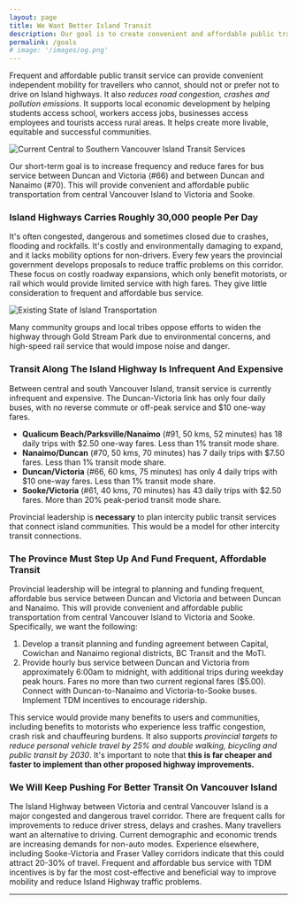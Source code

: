 ```yaml
---
layout: page
title: We Want Better Island Transit
description: Our goal is to create convenient and affordable public transportation on the Island.
permalink: /goals
# image: '/images/og.png'
---
```


Frequent and affordable public transit service can provide convenient independent mobility for travellers who cannot, should not or prefer not to drive on Island highways. It also _reduces road congestion, crashes and pollution emissions_. It supports local economic development by helping students access school, workers access jobs, businesses access employees and tourists access rural areas. It helps create more livable, equitable and successful communities.

![Current Central to Southern Vancouver Island Transit Services]({{site.baseurl}}/images/island-trip-cost.png)

Our short-term goal is to increase frequency and reduce fares for bus service between Duncan and Victoria (#66) and between Duncan and Nanaimo (#70). This will provide convenient and affordable public transportation from central Vancouver Island to Victoria and Sooke.

### Island Highways Carries Roughly 30,000 people Per Day

It's often congested, dangerous and sometimes closed due to crashes, flooding and rockfalls. It's costly and environmentally damaging to expand, and it lacks mobility options for non-drivers. Every few years the provincial government develops proposals to reduce traffic problems on this corridor. These focus on costly roadway expansions, which only benefit motorists, or rail which would provide limited service with high fares. They give little consideration to frequent and affordable bus service.

![Existing State of Island Transportation]({{site.baseurl}}/images/island-connections.png)

Many community groups and local tribes oppose efforts to widen the highway through Gold Stream Park due to environmental concerns, and high-speed rail service that would impose noise and danger.

### Transit Along The Island Highway Is Infrequent And Expensive 

Between central and south Vancouver Island, transit service is currently infrequent and expensive. The Duncan-Victoria link has only four daily buses, with no reverse commute or off-peak service and $10 one-way fares.

- **Qualicum Beach/Parksville/Nanaimo** (#91, 50 kms, 52 minutes) has 18 daily trips with $2.50 one-way fares. Less than 1% transit mode share.
- **Nanaimo/Duncan** (#70, 50 kms, 70 minutes) has 7 daily trips with $7.50 fares. Less than 1% transit mode share.
- **Duncan/Victoria** (#66, 60 kms, 75 minutes) has only 4 daily trips with $10 one-way fares. Less than 1% transit mode share.
- **Sooke/Victoria** (#61, 40 kms, 70 minutes) has 43 daily trips with $2.50 fares. More than 20% peak-period transit mode share.

Provincial leadership is **necessary** to plan intercity public transit services that connect island communities. This would be a model for other intercity transit connections.

### The Province Must Step Up And Fund Frequent, Affordable Transit

Provincial leadership will be integral to planning and funding frequent, affordable bus service between Duncan and Victoria and between Duncan and Nanaimo. This will provide convenient and affordable public transportation from central Vancouver Island to Victoria and Sooke. Specifically, we want the following:

1. Develop a transit planning and funding agreement between Capital, Cowichan and Nanaimo regional districts, BC Transit and the MoTI.
2. Provide hourly bus service between Duncan and Victoria from approximately 6:00am to midnight, with additional trips during weekday peak hours. Fares no more than two current regional fares ($5.00). Connect with Duncan-to-Nanaimo and Victoria-to-Sooke buses. Implement TDM incentives to encourage ridership.

This service would provide many benefits to users and communities, including benefits to motorists who experience less traffic congestion, crash risk and chauffeuring burdens. It also supports _provincial targets to reduce personal vehicle travel by 25% and double walking, bicycling and public transit by 2030_. It's important to note that **this is far cheaper and faster to implement than other proposed highway improvements.**

### We Will Keep Pushing For Better Transit On Vancouver Island

The Island Highway between Victoria and central Vancouver Island is a major congested and dangerous travel corridor. There are frequent calls for improvements to reduce driver stress, delays and crashes. Many travellers want an alternative to driving. Current demographic and economic trends are increasing demands for non-auto modes. Experience elsewhere, including Sooke-Victoria and Fraser Valley corridors indicate that this could attract 20-30% of travel. Frequent and affordable bus service with TDM incentives is by far the most cost-effective and beneficial way to improve mobility and reduce Island Highway traffic problems.

***